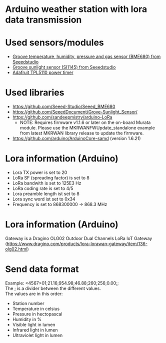 # Arduino weather station with lora data transmission

# Used sensors/modules
* [Groove temperature, humidity, pressure and gas sensor (BME680) from Seeedstudio](http://wiki.seeedstudio.com/Grove-Temperature_Humidity_Pressure_Gas_Sensor_BME680/)
* [Groove sunlight sensor (SI1145) from Seeedstudio](http://wiki.seeedstudio.com/Grove-Sunlight_Sensor/)
* [Adafruit TPL5110 power timer](https://learn.adafruit.com/adafruit-tpl5110-power-timer-breakout/usage)

# Used libraries
* https://github.com/Seeed-Studio/Seeed_BME680
* https://github.com/SeeedDocument/Grove-Sunlight_Sensor/
* https://github.com/sandeepmistry/arduino-LoRa
  * NOTE: Requires firmware v1.1.6 or later on the on-board Murata module. Please use the MKRWANFWUpdate_standalone example from latest MKRWAN library release to update the firmware.
* https://github.com/arduino/ArduinoCore-samd (version 1.6.21)

# Lora information (Arduino)
* Lora TX power is set to 20
* LoRa SF (spreading factor) is set to 8
* LoRa bandwith is set to 125E3 Hz
* LoRa coding rate is set to 4/5
* Lora preamble length ist set to 8
* Lora sync word ist set to 0x34
* Frequency is set to 868300000 -> 868.3 MHz

# Lora information (Arduino)
Gateway is a Dragino OLG02 Outdoor Dual Channels LoRa IoT Gateway (https://www.dragino.com/products/lora-lorawan-gateway/item/136-olg02.html)

# Send data format
Example: <4567>01;21.16;954.98;46.88;260;256;0.00;;  
The ; is a divider between the different values.  
The values are in this order:
* Station number
* Temperature in celsius
* Pressure in hectopascal
* Humidity in %
* Visible light in lumen
* Infrared light in lumen
* Ultraviolet light in lumen